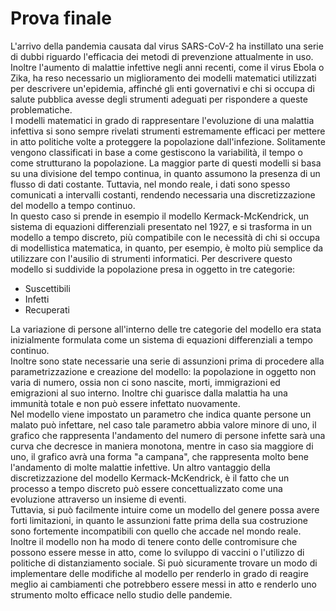 # Prova finale

L'arrivo della pandemia causata dal virus SARS-CoV-2 ha instillato una serie di dubbi riguardo l'efficacia dei metodi di prevenzione attualmente in uso. Inoltre l'aumento di malattie infettive negli anni recenti, come il virus Ebola o Zika, ha reso necessario un miglioramento dei modelli matematici utilizzati per descrivere un'epidemia, affinché gli enti governativi e chi si occupa di salute pubblica avesse degli strumenti adeguati per rispondere a queste problematiche.  
I modelli matematici in grado di rappresentare l'evoluzione di una malattia infettiva si sono sempre rivelati strumenti estremamente efficaci per mettere in atto politiche volte a proteggere la popolazione dall'infezione. Solitamente vengono classificati in base a come gestiscono la variabilità, il tempo o come strutturano la popolazione. La maggior parte di questi modelli si basa su una divisione del tempo continua, in quanto assumono la presenza di un flusso di dati costante. Tuttavia, nel mondo reale, i dati sono spesso comunicati a intervalli costanti, rendendo necessaria una discretizzazione del modello a tempo continuo.  
In questo caso si prende in esempio il modello Kermack-McKendrick, un sistema di equazioni differenziali presentato nel 1927, e si trasforma in un modello a tempo discreto, più compatibile con le necessità di chi si occupa di modellistica matematica, in quanto, per esempio, è molto più semplice da utilizzare con l'ausilio di strumenti informatici. Per descrivere questo modello si suddivide la popolazione presa in oggetto in tre categorie:

- Suscettibili
- Infetti
- Recuperati 

La variazione di persone all'interno delle tre categorie del modello era stata inizialmente formulata come un sistema di equazioni differenziali a tempo continuo.  
Inoltre sono state necessarie una serie di assunzioni prima di procedere alla parametrizzazione e creazione del modello: la popolazione in oggetto non varia di numero, ossia non ci sono nascite, morti, immigrazioni ed emigrazioni al suo interno. Inoltre chi guarisce dalla malattia ha una immunità totale e non può essere infettato nuovamente.  
Nel modello viene impostato un parametro che indica quante persone un malato può infettare, nel caso tale parametro abbia valore minore di uno, il grafico che rappresenta l'andamento del numero di persone infette sarà una curva che decresce in maniera monotona, mentre in caso sia maggiore di uno, il grafico avrà una forma "a campana", che rappresenta molto bene l'andamento di molte malattie infettive. Un altro vantaggio della discretizzazione del modello Kermack-McKendrick, è il fatto che un processo a tempo discreto può essere concettualizzato come una evoluzione attraverso un insieme di eventi.  
Tuttavia, si può facilmente intuire come un modello del genere possa avere forti limitazioni, in quanto le assunzioni fatte prima della sua costruzione sono fortemente incompatibili con quello che accade nel mondo reale. Inoltre il modello non ha modo di tenere conto delle contromisure che possono essere messe in atto, come lo sviluppo di vaccini o l'utilizzo di politiche di distanziamento sociale. Si può sicuramente trovare un modo di implementare delle modifiche al modello per renderlo in grado di reagire meglio ai cambiamenti che potrebbero essere messi in atto e renderlo uno strumento molto efficace nello studio delle pandemie.